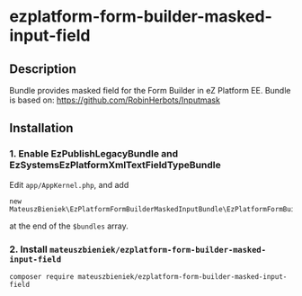 # ezplatform-form-builder-masked-input-field
## Description
Bundle provides masked field for the Form Builder in eZ Platform EE. 
Bundle is based on: https://github.com/RobinHerbots/Inputmask

## Installation
### 1. Enable EzPublishLegacyBundle and EzSystemsEzPlatformXmlTextFieldTypeBundle
Edit `app/AppKernel.php`, and add 
```
new MateuszBieniek\EzPlatformFormBuilderMaskedInputBundle\EzPlatformFormBuilderMaskedInputBundle(),
```
at the end of the `$bundles` array.
### 2. Install `mateuszbieniek/ezplatform-form-builder-masked-input-field`
```
composer require mateuszbieniek/ezplatform-form-builder-masked-input-field
```
